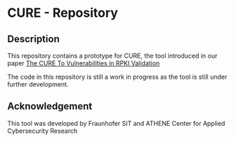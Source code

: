 # CURE - Repository



## Description

This repository contains a prototype for CURE, the tool introduced in our paper [The CURE To Vulnerabilities in RPKI Validation](https://arxiv.org/abs/2312.01872)

The code in this repository is still a work in progress as the tool is still under further development.

## Acknowledgement
This tool was developed by Fraunhofer SIT and ATHENE Center for Applied Cybersecurity Research 
